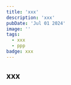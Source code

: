 ```yaml
---
title: 'xxx'
description: 'xxx'
pubDate: 'Jul 01 2024'
image: ''
tags:
  - xxx
  - ppp
badge: xxx
---
```


## xxx
